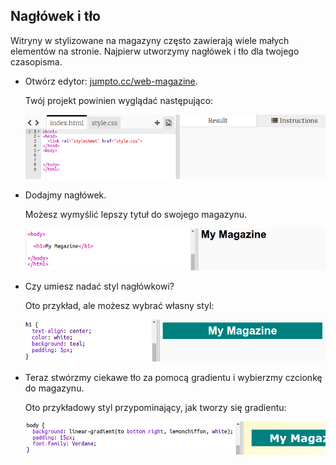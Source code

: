 ## Nagłówek i tło

Witryny w stylizowane na magazyny często zawierają wiele małych elementów na stronie. Najpierw utworzymy nagłówek i tło dla twojego czasopisma.

+ Otwórz edytor: <a href="http://jumpto.cc/web-magazine" target="_blank">jumpto.cc/web-magazine</a>.
    
    Twój projekt powinien wyglądać następująco:
    
    ![zrzut ekranu](images/magazine-starter.png)

+ Dodajmy nagłówek.
    
    Możesz wymyślić lepszy tytuł do swojego magazynu.
    
    ![zrzut ekranu](images/magazine-heading.png)

+ Czy umiesz nadać styl nagłówkowi?
    
    Oto przykład, ale możesz wybrać własny styl:
    
    ![zrzut ekranu](images/magazine-heading-style.png)

+ Teraz stwórzmy ciekawe tło za pomocą gradientu i wybierzmy czcionkę do magazynu.
    
    Oto przykładowy styl przypominający, jak tworzy się gradientu:
    
    ![zrzut ekranu](images/magazine-background.png)